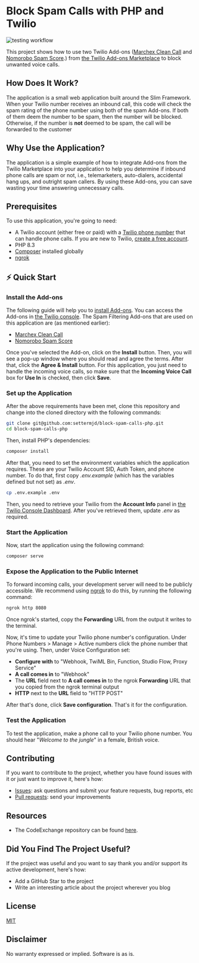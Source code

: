# Block Spam Calls with PHP and Twilio

![testing workflow](https://github.com/settermjd/block-spam-calls-php/actions/workflows/php.yml/badge.svg)

This project shows how to use two Twilio Add-ons ([Marchex Clean Call][marchex_clean_call_url] and [Nomorobo Spam Score][nomorobo_spam_score_url].) from [the Twilio Add-ons Marketplace][twilio_addons_url] to block unwanted voice calls.

## How Does It Work?

The application is a small web application built around the Slim Framework. 
When your Twilio number receives an inbound call, this code will check the spam rating of the phone number using both of the spam Add-ons.
If both of them deem the number to be spam, then the number will be blocked.
Otherwise, if the number is **not** deemed to be spam, the call will be forwarded to the customer

## Why Use the Application?

The application is a simple example of how to integrate Add-ons from the Twilio Marketplace into your application to help you determine if inbound phone calls are spam or not, i.e., telemarketers, auto-dialers, accidental hang ups, and outright spam callers.
By using these Add-ons, you can save wasting your time answering unnecessary calls.

## Prerequisites

To use this application, you're going to need:

- A Twilio account (either free or paid) with a [Twilio phone number][twilio_phone_number_setup_url] that can handle phone calls. 
  If you are new to Twilio, [create a free account][twilio_referral_url].
- PHP 8.3
- [Composer][composer_url] installed globally
- [ngrok][ngrok_url]

## ⚡️ Quick Start

### Install the Add-ons

The following guide will help you to [install Add-ons](https://www.twilio.com/docs/add-ons/install). You can access the Add-ons in [the Twilio console](https://www.twilio.com/console/add-ons). 
The Spam Filtering Add-ons that are used on this application are (as mentioned earlier):

- [Marchex Clean Call](https://showcase.twilio.com/s/partner-listing/a8E1W00000097QxUAI)
- [Nomorobo Spam Score](https://showcase.twilio.com/s/partner-listing/a8E1W00000097R7UAI)

Once you've selected the Add-on, click on the **Install** button. 
Then, you will see a pop-up window where you should read and agree the terms. 
After that, click the **Agree & Install** button. 
For this application, you just need to handle the incoming voice calls, so make sure that the **Incoming Voice Call** box for **Use In** is checked, then click **Save**.

### Set up the Application

After the above requirements have been met, clone this repository and change into the cloned directory with the following commands:

```bash
git clone git@github.com:settermjd/block-spam-calls-php.git
cd block-spam-calls-php
```

Then, install PHP's dependencies:

```bash
composer install
```

After that, you need to set the environment variables which the application requires.
These are your Twilio Account SID, Auth Token, and phone number.
To do that, first copy _.env.example_ (which has the variables defined but not set) as _.env_.

```bash
cp .env.example .env
```

Then, you need to retrieve your Twilio from the **Account Info** panel in [the Twilio Console Dashboard][twilio_console_url].
After you've retrieved them, update _.env_ as required.

### Start the Application

Now, start the application using the following command:

```bash
composer serve
```

### Expose the Application to the Public Internet

To forward incoming calls, your development server will need to be publicly accessible. 
We recommend using [ngrok](https://www.twilio.com/blog/2015/09/6-awesome-reasons-to-use-ngrok-when-testing-webhooks.html) to do this, by running the following command:

```bash
ngrok http 8080
```

Once ngrok's started, copy the **Forwarding** URL from the output it writes to the terminal.

Now, it's time to update your Twilio phone number's configuration.
Under Phone Numbers > Manage > Active numbers click the phone number that you're using.
Then, under Voice Configuration set:

- **Configure with** to "Webhook, TwiML Bin, Function, Studio Flow, Proxy Service"
- **A call comes in** to "Webhook"
- The **URL** field next to **A call comes in** to the ngrok **Forwarding** URL that you copied from the ngrok terminal output
- **HTTP** next to the **URL** field to "HTTP POST"

After that's done, click **Save configuration**.
That's it for the configuration.

### Test the Application

To test the application, make a phone call to your Twilio phone number.
You should hear "_Welcome to the jungle_" in a female, British voice.

## Contributing

If you want to contribute to the project, whether you have found issues with it or just want to improve it, here's how:

- [Issues][issues_url]: ask questions and submit your feature requests, bug reports, etc
- [Pull requests][pull_requests_url]: send your improvements

## Resources

- The CodeExchange repository can be found [here](https://github.com/twilio-labs/code-exchange/).

## Did You Find The Project Useful?

If the project was useful and you want to say thank you and/or support its active development, here's how:

- Add a GitHub Star to the project
- Write an interesting article about the project wherever you blog

## License

[MIT][mit_license_url]

## Disclaimer

No warranty expressed or implied. Software is as is.

[composer_url]: https://getcomposer.org
[issues_url]: https://github.com/settermjd/block-spam-calls-php/issues
[marchex_clean_call_url]: https://www.twilio.com/console/add-ons/XBac2c99d9c684a765ced0b18cf0e5e1c7
[ngrok_url]: https://ngrok.com/
[ngrok_url]: https://ngrok.com/
[nomorobo_spam_score_url]: https://www.twilio.com/console/add-ons/XB06d5274893cc9af4198667d2f7d74d09
[pull_requests_url]: https://github.com/settermjd/block-spam-calls-php/pulls
[slim_url]: https://www.slimframework.com/
[twilio]: https://www.twilio.com
[twilio_console_url]: https://www.twilio.com/console
[twilio_phone_number_setup_url]: https://www.twilio.com/console/phone-numbers/incoming
[twilio_addons_url]: https://twilio.com/add-ons/
[twilio_auth_token_url]: https://help.twilio.com/articles/223136027-Auth-Tokens-and-How-to-Change-Them 
[twilio_referral_url]: https://www.twilio.com/referral/QlBtVJ
[mit_license_url]: http://www.opensource.org/licenses/mit-license.html